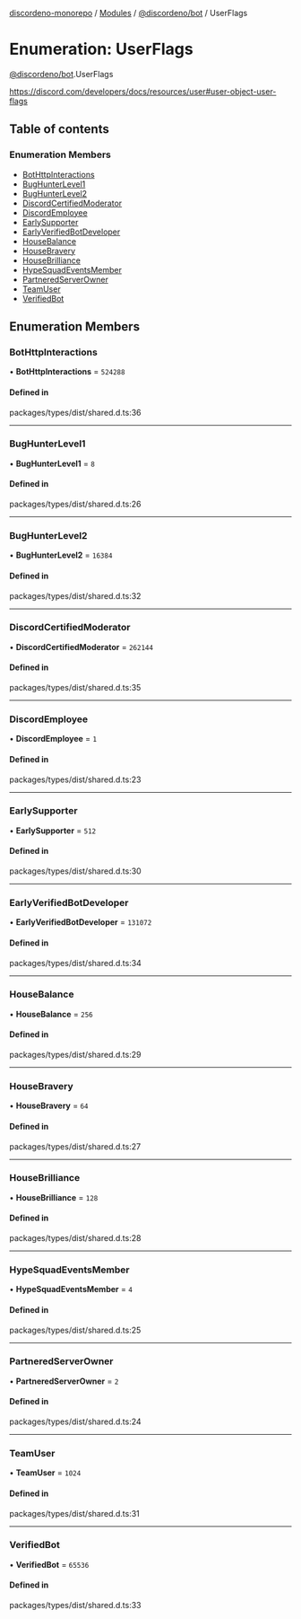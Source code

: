 [discordeno-monorepo](../README.md) / [Modules](../modules.md) / [@discordeno/bot](../modules/discordeno_bot.md) / UserFlags

# Enumeration: UserFlags

[@discordeno/bot](../modules/discordeno_bot.md).UserFlags

https://discord.com/developers/docs/resources/user#user-object-user-flags

## Table of contents

### Enumeration Members

- [BotHttpInteractions](discordeno_bot.UserFlags.md#bothttpinteractions)
- [BugHunterLevel1](discordeno_bot.UserFlags.md#bughunterlevel1)
- [BugHunterLevel2](discordeno_bot.UserFlags.md#bughunterlevel2)
- [DiscordCertifiedModerator](discordeno_bot.UserFlags.md#discordcertifiedmoderator)
- [DiscordEmployee](discordeno_bot.UserFlags.md#discordemployee)
- [EarlySupporter](discordeno_bot.UserFlags.md#earlysupporter)
- [EarlyVerifiedBotDeveloper](discordeno_bot.UserFlags.md#earlyverifiedbotdeveloper)
- [HouseBalance](discordeno_bot.UserFlags.md#housebalance)
- [HouseBravery](discordeno_bot.UserFlags.md#housebravery)
- [HouseBrilliance](discordeno_bot.UserFlags.md#housebrilliance)
- [HypeSquadEventsMember](discordeno_bot.UserFlags.md#hypesquadeventsmember)
- [PartneredServerOwner](discordeno_bot.UserFlags.md#partneredserverowner)
- [TeamUser](discordeno_bot.UserFlags.md#teamuser)
- [VerifiedBot](discordeno_bot.UserFlags.md#verifiedbot)

## Enumeration Members

### BotHttpInteractions

• **BotHttpInteractions** = `524288`

#### Defined in

packages/types/dist/shared.d.ts:36

---

### BugHunterLevel1

• **BugHunterLevel1** = `8`

#### Defined in

packages/types/dist/shared.d.ts:26

---

### BugHunterLevel2

• **BugHunterLevel2** = `16384`

#### Defined in

packages/types/dist/shared.d.ts:32

---

### DiscordCertifiedModerator

• **DiscordCertifiedModerator** = `262144`

#### Defined in

packages/types/dist/shared.d.ts:35

---

### DiscordEmployee

• **DiscordEmployee** = `1`

#### Defined in

packages/types/dist/shared.d.ts:23

---

### EarlySupporter

• **EarlySupporter** = `512`

#### Defined in

packages/types/dist/shared.d.ts:30

---

### EarlyVerifiedBotDeveloper

• **EarlyVerifiedBotDeveloper** = `131072`

#### Defined in

packages/types/dist/shared.d.ts:34

---

### HouseBalance

• **HouseBalance** = `256`

#### Defined in

packages/types/dist/shared.d.ts:29

---

### HouseBravery

• **HouseBravery** = `64`

#### Defined in

packages/types/dist/shared.d.ts:27

---

### HouseBrilliance

• **HouseBrilliance** = `128`

#### Defined in

packages/types/dist/shared.d.ts:28

---

### HypeSquadEventsMember

• **HypeSquadEventsMember** = `4`

#### Defined in

packages/types/dist/shared.d.ts:25

---

### PartneredServerOwner

• **PartneredServerOwner** = `2`

#### Defined in

packages/types/dist/shared.d.ts:24

---

### TeamUser

• **TeamUser** = `1024`

#### Defined in

packages/types/dist/shared.d.ts:31

---

### VerifiedBot

• **VerifiedBot** = `65536`

#### Defined in

packages/types/dist/shared.d.ts:33
